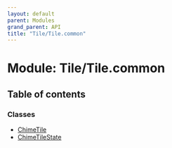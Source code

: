 ```yaml
---
layout: default
parent: Modules
grand_parent: API
title: "Tile/Tile.common"
---
```


# Module: Tile/Tile.common

## Table of contents

### Classes

- [ChimeTile](../classes/tile_tile_common.chimetile.md)
- [ChimeTileState](../classes/tile_tile_common.chimetilestate.md)
